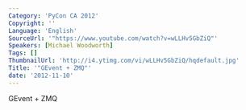 ```yaml
---
Category: 'PyCon CA 2012'
Copyright: ''
Language: 'English'
SourceUrl: '"https://www.youtube.com/watch?v=wLLHv5GbZiQ"'
Speakers: [Michael Woodworth]
Tags: []
ThumbnailUrl: 'http://i4.ytimg.com/vi/wLLHv5GbZiQ/hqdefault.jpg'
Title: '"GEvent + ZMQ"'
date: '2012-11-10'
---
```

GEvent + ZMQ

